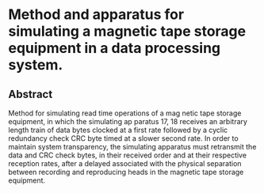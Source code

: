 # Method and apparatus for simulating a magnetic tape storage equipment in a data processing system.

## Abstract
Method for simulating read time operations of a mag netic tape storage equipment, in which the simulating ap paratus 17, 18 receives an arbitrary length train of data bytes clocked at a first rate followed by a cyclic redundancy check CRC byte timed at a slower second rate. In order to maintain system transparency, the simulating apparatus must retransmit the data and CRC check bytes, in their received order and at their respective reception rates, after a delayed associated with the physical separation between recording and reproducing heads in the magnetic tape storage equipment.